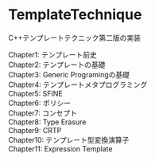 # TemplateTechnique
C++テンプレートテクニック第二版の実装</br>

Chapter1: テンプレート前史</br>
Chapter2: テンプレートの基礎</br>
Chapter3: Generic Programingの基礎</br>
Chapter4: テンプレートメタプログラミング</br>
Chapter5: SFINE</br>
Chapter6: ポリシー</br>
Chapter7: コンセプト</br>
Chapter8: Type Erasure</br>
Chapter9: CRTP</br>
Chapter10: テンプレート型変換演算子</br>
Chapter11: Expression Template</br>

